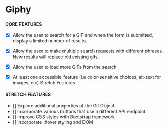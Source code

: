 # Giphy

#### CORE FEATURES

- [x] Allow the user to search for a GIF and when the form is submitted, display a limited number of results.

- [x] Allow the user to make multiple search requests with different phrases. New results will replace old existing gifs.
- [x] Allow the user to load more GIFs from the search
- [x] At least one accessible feature (i.e color-sensitive choices, alt-text for images, etc)
      Stretch Features

#### STRETCH FEATURES

- [] Explore additional properties of the Gif Object
- [] Incorporate various buttons that use a different API endpoint.
- [] Improve CSS styles with Bootstrap framework
- [] Incorporate :hover styling and DOM
